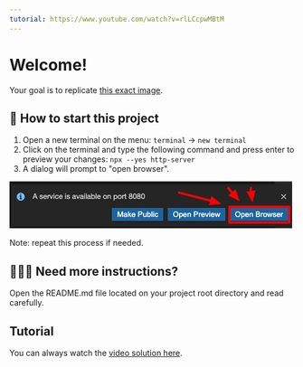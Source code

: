 ```yaml
---
tutorial: https://www.youtube.com/watch?v=rlLCcpwMBtM
---
```


# Welcome!

Your goal is to replicate [this exact image](../assets/preview.png?raw=true).

## 🌱  How to start this project

1. Open a new terminal on the menu: `terminal` -> `new terminal`
2. Click on the terminal and type the following command and press enter to preview your changes: `npx --yes http-server`
3. A dialog will prompt to "open browser".

![Gitpod Dialog](../assets/prompt.png?raw=true)

Note: repeat this process if needed.

## 👩🏽‍🏫 Need more instructions?

Open the README.md file located on your project root directory and read carefully.

## Tutorial

You can always watch the [video solution here](https://www.youtube.com/watch?v=rlLCcpwMBtM).
